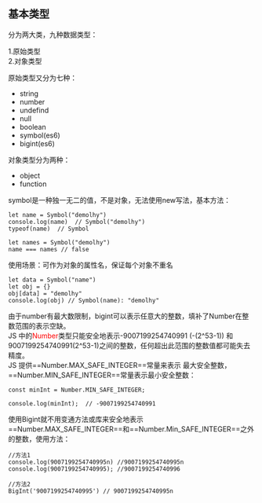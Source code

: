 ## 基本类型

分为两大类，九种数据类型：  

1.原始类型  
2.对象类型  

原始类型又分为七种：  
* string
* number
* undefind
* null
* boolean
* symbol(es6)
* bigint(es6)  

对象类型分为两种：  
* object
* function

symbol是一种独一无二的值，不是对象，无法使用new写法，基本方法：  
````
let name = Symbol("demolhy")
console.log(name)  // Symbol("demolhy")
typeof(name)  // Symbol

let names = Symbol("demolhy")
name === names // false
````
使用场景：可作为对象的属性名，保证每个对象不重名
````
let data = Symbol("name")
let obj = {}
obj[data] = "demolhy"
console.log(obj) // Symbol(name): "demolhy"
````

由于number有最大数限制，bigint可以表示任意大的整数，填补了Number在整数范围的表示空缺。  
JS 中的<font color='red'>Number</font>类型只能安全地表示-9007199254740991 (-(2^53-1)) 和9007199254740991(2^53-1)之间的整数，任何超出此范围的整数值都可能失去精度。  
JS 提供==Number.MAX_SAFE_INTEGER==常量来表示 最大安全整数，==Number.MIN_SAFE_INTEGER==常量表示最小安全整数：
````
const minInt = Number.MIN_SAFE_INTEGER;

console.log(minInt);  // -9007199254740991
````

使用Bigint就不用变通方法或库来安全地表示==Number.MAX_SAFE_INTEGER==和==Number.Min_SAFE_INTEGER==之外的整数，使用方法：
````
//方法1
console.log(9007199254740995n) //9007199254740995n
console.log(9007199254740995); //9007199254740996

//方法2
BigInt('9007199254740995') // 9007199254740995n
````
